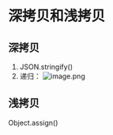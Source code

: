 # 深拷贝和浅拷贝

## 深拷贝
1. JSON.stringify()
1. 递归：
![image.png](https://cdn.nlark.com/yuque/0/2020/png/89543/1598521609014-3d572bce-ad4e-4630-a52b-d65190cfeff6.png#align=left&display=inline&height=273&margin=%5Bobject%20Object%5D&name=image.png&originHeight=546&originWidth=1118&size=370955&status=done&style=none&width=559)
## 浅拷贝
Object.assign()
